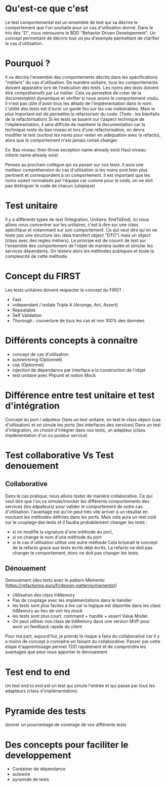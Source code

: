 # Qu'est-ce que c'est

Le test comportemental est un ensemble de test qui va décrire le comportement que l'on souhaite pour un cas d'utilisation donné.
Dans le trio des "D", nous retrouvons le BDD "Behavior Driven Developement". Un concept permettant de décrire tout un jeu d'exemple permettant de clarifier le cas d'utilisation.

# Pourquoi ?

Il va décrire l'ensemble des comportements décrits dans les spécifications "métiers" du cas d'utilisation.
De manière unitaire, tous les comportements doivent apparaître lors de l'exécution des tests.
Les noms des tests doivent être compréhensifs par Le métier.
Cela va permettre de créer de la documentation dynamique et vérifier si nous avons le comportement voulu.
Il n'est pas utile d'avoir tous les détails de l'implémentation dans le nom.
L'utilité des tests est d'avoir un garde fou sur les cas indésirables. Mais le plus important est de permettre la refactoriser du code. (Todo : les bienfaits de la refactorisation)
Si les tests se basent sur l'aspect technique de l'implémentation, il sera difficile de maintenir la documentation car la technique reste du bas niveau et lors d'une refactorisation, on devra modifier le test (surtout les noms pour rester en adéquation avec la refacto), alors que le comportement n'est jamais censé changer.

Ex:
Bas niveau: then throw exception name already exist
Haut niveau: inform name already exist

Pensez au prochain collègue qui va passer sur vos tests. Il aura une meilleur compréhension du cas d'utilisation si les noms sont bien plus pertinent et correspondent à un comportement.
Il est important que les noms soient normalisés par l'équipe car comme pour le code, on ne doit pas distinguer le code de chacun (utopique)

# Test unitaire

Il y a différents types de test (Integration, Unitaire, EndToEnd).
Ici nous allons nous concentrer sur les unitaires, c'est à dire sur une class spécifique et notamment sur son comportement.
Ce qui veut dire qu'on ne teste pas une structure (ex: data transfert object "DTO") mais un object (class avec des regles métiers).
Le principe est de couvrir de test sur l'ensemble des comportement de l'objet de manière isolée et simuler les services dépendants.
On testera alors les méthodes publiques et toute la complexcité de cette méthode.

# Concept du FIRST

Les tests unitaires doivent respecter le concept du FIRST :

- Fast
- independant / isolate
  Triple A (Arrange, Act, Assert)
- Repeatable
- Self Validation
- Thorough : couverture de tous les cas et non 100% des données

# Différents concepts à connaitre

- concept de cas d'utilisation
- autowirering (Optionnel)
- cqs (Optionnel)
- injection de dépendance par interface a la construction de l'objet
- test unitaire avec Phpunit et notion Mock

# Différence entre test unitaire et test d'intégration

Concept du port / adpateur
Dans un test unitaire, on test le class object (cas d'utilisation) et on simule les ports (les interfaces des services)
Dans un test d'intégration, on choisit d'intégrer dans nos tests, un adapteur (class implémentation d'un ou pusieur service)

# Test collaborative Vs Test denouement

## Collaborative
Dans le cas pratique, nous allons tester de manière collaborative. 
Ce qui veut dire que l'on va simuler/mocker les différents comportements des services (les adpateurs) 
pour valider le comportement de notre cas d'utilisation.
l'avantage est qu'on peut très vite arriver à un résultat en mockant les méthodes définies dans les ports.
Mais cela aura un réel coût sur le couplage des tests et il faudra probablement changer les tests : 
- si on modifie la signature d'une méthode du port,
- si on change le nom d'une méthode du port
- si le cas d'utilisation utilise une autre méthode
Cela briserait le concept de la refacto grace aux tests écrits déjà écrits.
La refacto ne doit pas changer le comportement, donc ne doit pas changer les tests.


## Dénouement
Denouement (des tests avec le pattern Mémento (https://refactoring.guru/fr/design-patterns/memento))
- Utilisation des class InMemory
- Pas de couplage avec les implémentations dans le handler
- les tests sont plus faciles à lire car la logique est déportée dans les class InMemory au lieu de voir les mock
- les tests sont plus court, command + handle + assert Value Model
- On peut utiliser nos class de InMemory dans une version MVP pour avoir un feedback rapide du client

Pour ma part, aujourd'hui, je prends le risque à faire du collaborative 
car il y a moins de concept à connaitre en faisant du collaborative.
Passer par cette étape d'apprentissage permet TDD rapidement et de comprendre les avantages que peut nous apporter le denouement

# Test end to end

Un test end to end est un test qui simule l'entrée et qui passe par tous les adapteurs (class d'implémentation).

# Pyramide des tests

donner un pourcentage de coverage de vos différents tests

# Des concepts pour faciliter le developpement

- Container de dépendance
- autowire
- pyramide de tests